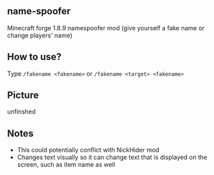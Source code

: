## name-spoofer
Minecraft forge 1.8.9 namespoofer mod (give yourself a fake name or change players' name)

## How to use?
Type `/fakename <fakename>` or `/fakename <target> <fakename>`

## Picture
unfinshed

## Notes
- This could potentially conflict with NickHider mod
- Changes text visually so it can change text that is displayed on the screen, such as item name as well

